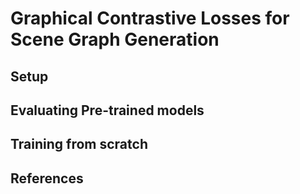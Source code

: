 # Graphical Contrastive Losses for Scene Graph Generation

## Setup

## Evaluating Pre-trained models

## Training from scratch

## References
